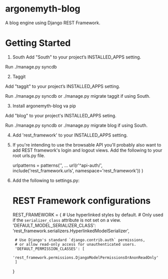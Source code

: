 argonemyth-blog
===============

A blog engine using Django REST Framework.

Getting Started
===============

1. South
Add "South" to your project’s INSTALLED_APPS setting.

Run ./manage.py syncdb


2. Taggit

Add "taggit" to your project’s INSTALLED_APPS setting.

Run ./manage.py syncdb or ./manage.py migrate taggit if using South.

3. Install argonemyth-blog va pip

Add "blog" to your project's INSTALLED_APPS seting.

Run ./manage.py syncdb or ./manage.py migrate blog if using South.

4. Add 'rest_framework' to your INSTALLED_APPS setting.
5. If you're intending to use the browsable API you'll probably also want to add REST framework's login and logout views. Add the following to your root urls.py file.

    urlpatterns = patterns('',
        ...
        url(r'^api-auth/', include('rest_framework.urls', namespace='rest_framework'))
    )

6. Add the following to settings.py:

    # REST Framework configurations
    REST_FRAMEWORK = { 
        # Use hyperlinked styles by default.
        # Only used if the `serializer_class` attribute is not set on a view.
        'DEFAULT_MODEL_SERIALIZER_CLASS':
            'rest_framework.serializers.HyperlinkedModelSerializer',

        # Use Django's standard `django.contrib.auth` permissions,
        # or allow read-only access for unauthenticated users.
        'DEFAULT_PERMISSION_CLASSES': [
            'rest_framework.permissions.DjangoModelPermissionsOrAnonReadOnly'
        ]   
    }


